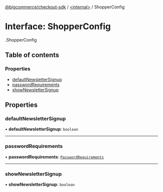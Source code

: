 [@bigcommerce/checkout-sdk](../README.md) / [<internal\>](../modules/internal_.md) / ShopperConfig

# Interface: ShopperConfig

[<internal>](../modules/internal_.md).ShopperConfig

## Table of contents

### Properties

- [defaultNewsletterSignup](internal_.ShopperConfig.md#defaultnewslettersignup)
- [passwordRequirements](internal_.ShopperConfig.md#passwordrequirements)
- [showNewsletterSignup](internal_.ShopperConfig.md#shownewslettersignup)

## Properties

### defaultNewsletterSignup

• **defaultNewsletterSignup**: `boolean`

___

### passwordRequirements

• **passwordRequirements**: [`PasswordRequirements`](internal_.PasswordRequirements.md)

___

### showNewsletterSignup

• **showNewsletterSignup**: `boolean`
